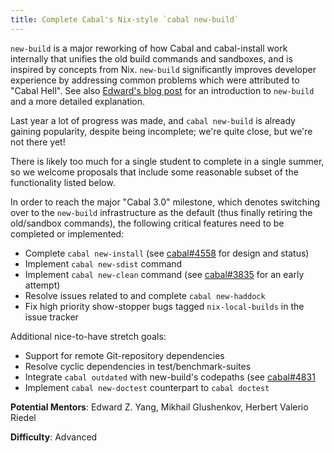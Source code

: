 ```yaml
---
title: Complete Cabal's Nix-style `cabal new-build`
---
```


`new-build` is a major reworking of how Cabal and cabal-install work internally
that unifies the old build commands and sandboxes, and is inspired by concepts
from Nix. `new-build` significantly improves developer experience by addressing
common problems which were attributed to "Cabal Hell".
See also [Edward's blog post](http://blog.ezyang.com/2016/05/announcing-cabal-new-build-nix-style-local-builds/)
for an introduction to `new-build` and a more detailed explanation.

Last year a lot of progress was made, and `cabal new-build` is already gaining
popularity, despite being incomplete; we're quite close, but we're not there yet!

There is likely too much for a single student to complete in a single summer, so
we welcome proposals that include some reasonable subset of the functionality
listed below.

In order to reach the major "Cabal 3.0" milestone, which denotes switching over
to the `new-build` infrastructure as the default (thus finally retiring the
old/sandbox commands), the following critical features need to be completed or
implemented:

* Complete `cabal new-install` (see [cabal#4558](https://github.com/haskell/cabal/issues/4558)
  for design and status)
* Implement `cabal new-sdist` command
* Implement `cabal new-clean` command (see [cabal#3835](https://github.com/haskell/cabal/pull/3835)
  for an early attempt)
* Resolve issues related to and complete `cabal new-haddock`
* Fix high priority show-stopper bugs tagged `nix-local-builds` in the issue tracker

Additional nice-to-have stretch goals:
* Support for remote Git-repository dependencies
* Resolve cyclic dependencies in test/benchmark-suites
* Integrate `cabal outdated` with new-build's codepaths (see [cabal#4831](https://github.com/haskell/cabal/issues/4831)
* Implement `cabal new-doctest` counterpart to `cabal doctest`

**Potential Mentors**: Edward Z. Yang, Mikhail Glushenkov, Herbert Valerio Riedel

**Difficulty**: Advanced
